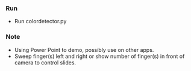 ### Run
- Run colordetector.py

### Note
- Using Power Point to demo, possibly use on other apps.
- Sweep finger(s) left and right or show number of finger(s) in front of camera to control slides.
